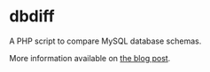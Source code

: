 dbdiff
======

A PHP script to compare MySQL database schemas. 

More information available on [the blog post](http://joef.co.uk/blog/2009/07/php-script-to-compare-mysql-database-schemas/).
